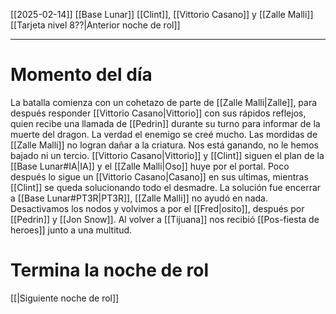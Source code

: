 [[2025-02-14]]
[[Base Lunar]]
[[Clint]], [[Vittorio Casano]] y [[Zalle Malli]]
[[Tarjeta nivel 8??|Anterior noche de rol]]

---

# Momento del día
La batalla comienza con un cohetazo de parte de [[Zalle Malli|Zalle]], para después responder [[Vittorio Casano|Vittorio]] con sus rápidos reflejos, quien recibe una llamada de [[Pedrin]] durante su turno para informar de la muerte del dragon. La verdad el enemigo se creé mucho.
Las mordidas de [[Zalle Malli]] no logran dañar a la criatura.
Nos está ganando, no le hemos bajado ni un tercio.
[[Vittorio Casano|Vittorio]] y [[Clint]] siguen el plan de la [[Base Lunar#IA|IA]] y el [[Zalle Malli|Oso]] huye por el portal. Poco después lo sigue un [[Vittorio Casano|Casano]] en sus ultimas, mientras [[Clint]] se queda solucionando todo el desmadre.
La solución fue encerrar a [[Base Lunar#PT3R|PT3R]], [[Zalle Malli]] no ayudó en nada.
Desactivamos los nodos y volvimos a por el [[Fred|osito]], después por [[Pedrin]] y [[Jon Snow]].
Al volver a [[Tijuana]] nos recibió [[Pos-fiesta de heroes]] junto a una multitud.
# Termina la noche de rol
[[|Siguiente noche de rol]]